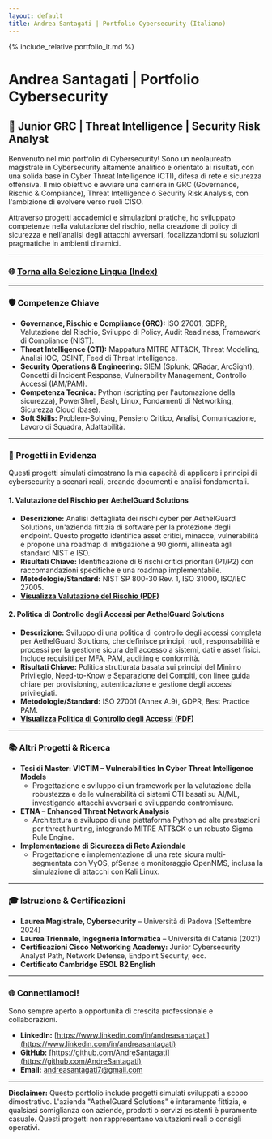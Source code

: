 ```yaml
---
layout: default
title: Andrea Santagati | Portfolio Cybersecurity (Italiano)
---
```


{% include_relative portfolio_it.md %}

# Andrea Santagati | Portfolio Cybersecurity

## 🚀 Junior GRC | Threat Intelligence | Security Risk Analyst

Benvenuto nel mio portfolio di Cybersecurity! Sono un neolaureato magistrale in Cybersecurity altamente analitico e orientato ai risultati, con una solida base in Cyber Threat Intelligence (CTI), difesa di rete e sicurezza offensiva. Il mio obiettivo è avviare una carriera in GRC (Governance, Rischio & Compliance), Threat Intelligence o Security Risk Analysis, con l'ambizione di evolvere verso ruoli CISO.

Attraverso progetti accademici e simulazioni pratiche, ho sviluppato competenze nella valutazione del rischio, nella creazione di policy di sicurezza e nell'analisi degli attacchi avversari, focalizzandomi su soluzioni pragmatiche in ambienti dinamici.

---

### 🌐 [Torna alla Selezione Lingua (Index)](./index.html)

---

### 🛡️ Competenze Chiave

*   **Governance, Rischio e Compliance (GRC):** ISO 27001, GDPR, Valutazione del Rischio, Sviluppo di Policy, Audit Readiness, Framework di Compliance (NIST).
*   **Threat Intelligence (CTI):** Mappatura MITRE ATT&CK, Threat Modeling, Analisi IOC, OSINT, Feed di Threat Intelligence.
*   **Security Operations & Engineering:** SIEM (Splunk, QRadar, ArcSight), Concetti di Incident Response, Vulnerability Management, Controllo Accessi (IAM/PAM).
*   **Competenza Tecnica:** Python (scripting per l'automazione della sicurezza), PowerShell, Bash, Linux, Fondamenti di Networking, Sicurezza Cloud (base).
*   **Soft Skills:** Problem-Solving, Pensiero Critico, Analisi, Comunicazione, Lavoro di Squadra, Adattabilità.

---

### 💼 Progetti in Evidenza

Questi progetti simulati dimostrano la mia capacità di applicare i principi di cybersecurity a scenari reali, creando documenti e analisi fondamentali.

#### **1. Valutazione del Rischio per AethelGuard Solutions**
*   **Descrizione:** Analisi dettagliata dei rischi cyber per AethelGuard Solutions, un'azienda fittizia di software per la protezione degli endpoint. Questo progetto identifica asset critici, minacce, vulnerabilità e propone una roadmap di mitigazione a 90 giorni, allineata agli standard NIST e ISO.
*   **Risultati Chiave:** Identificazione di 6 rischi critici prioritari (P1/P2) con raccomandazioni specifiche e una roadmap implementabile.
*   **Metodologie/Standard:** NIST SP 800-30 Rev. 1, ISO 31000, ISO/IEC 27005.
*   **[Visualizza Valutazione del Rischio (PDF)](./AethelGuard_Solutions_Risk_Assessment.pdf)**

#### **2. Politica di Controllo degli Accessi per AethelGuard Solutions**
*   **Descrizione:** Sviluppo di una politica di controllo degli accessi completa per AethelGuard Solutions, che definisce principi, ruoli, responsabilità e processi per la gestione sicura dell'accesso a sistemi, dati e asset fisici. Include requisiti per MFA, PAM, auditing e conformità.
*   **Risultati Chiave:** Politica strutturata basata sui principi del Minimo Privilegio, Need-to-Know e Separazione dei Compiti, con linee guida chiare per provisioning, autenticazione e gestione degli accessi privilegiati.
*   **Metodologie/Standard:** ISO 27001 (Annex A.9), GDPR, Best Practice PAM.
*   **[Visualizza Politica di Controllo degli Accessi (PDF)](./AethelGuard_Solutions_Access_Control_Policy.pdf)**

---

### 📚 Altri Progetti & Ricerca

*   **Tesi di Master: VICTIM – Vulnerabilities In Cyber Threat Intelligence Models**
    *   Progettazione e sviluppo di un framework per la valutazione della robustezza e delle vulnerabilità di sistemi CTI basati su AI/ML, investigando attacchi avversari e sviluppando contromisure.
*   **ETNA – Enhanced Threat Network Analysis**
    *   Architettura e sviluppo di una piattaforma Python ad alte prestazioni per threat hunting, integrando MITRE ATT&CK e un robusto Sigma Rule Engine.
*   **Implementazione di Sicurezza di Rete Aziendale**
    *   Progettazione e implementazione di una rete sicura multi-segmentata con VyOS, pfSense e monitoraggio OpenNMS, inclusa la simulazione di attacchi con Kali Linux.

---

### 🎓 Istruzione & Certificazioni

*   **Laurea Magistrale, Cybersecurity** – Università di Padova (Settembre 2024)
*   **Laurea Triennale, Ingegneria Informatica** – Università di Catania (2021)
*   **Certificazioni Cisco Networking Academy:** Junior Cybersecurity Analyst Path, Network Defense, Endpoint Security, ecc.
*   **Certificato Cambridge ESOL B2 English**

---

### 🌐 Connettiamoci!

Sono sempre aperto a opportunità di crescita professionale e collaborazioni.

*   **LinkedIn:** [https://www.linkedin.com/in/andreasantagati](https://www.linkedin.com/in/andreasantagati)
*   **GitHub:** [https://github.com/AndreSantagati](https://github.com/AndreSantagati)
*   **Email:** [andreasantagati7@gmail.com](mailto:andreasantagati7@gmail.com)

---

**Disclaimer:**
Questo portfolio include progetti simulati sviluppati a scopo dimostrativo. L'azienda "AethelGuard Solutions" è interamente fittizia, e qualsiasi somiglianza con aziende, prodotti o servizi esistenti è puramente casuale. Questi progetti non rappresentano valutazioni reali o consigli operativi.
